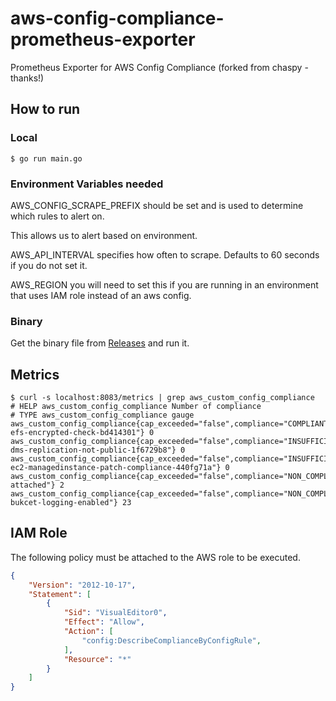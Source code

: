 # aws-config-compliance-prometheus-exporter
Prometheus Exporter for AWS Config Compliance
(forked from chaspy - thanks!)
## How to run

### Local

```
$ go run main.go
```


### Environment Variables needed
AWS_CONFIG_SCRAPE_PREFIX should be set and is used to determine which rules to alert on.  

This allows us to alert based on environment.

AWS_API_INTERVAL specifies how often to scrape.  Defaults to 60 seconds if you do not set it.


AWS_REGION you will need to set this if you are running in an environment that uses IAM role instead of an aws config.  
### Binary

Get the binary file from [Releases](https://github.com/ViralGains/aws-config-compliance-prometheus-exporter/releases) and run it.

## Metrics

```
$ curl -s localhost:8083/metrics | grep aws_custom_config_compliance
# HELP aws_custom_config_compliance Number of compliance
# TYPE aws_custom_config_compliance gauge
aws_custom_config_compliance{cap_exceeded="false",compliance="COMPLIANT",config_rule_name="securityhub-efs-encrypted-check-bd414301"} 0
aws_custom_config_compliance{cap_exceeded="false",compliance="INSUFFICIENT_DATA",config_rule_name="securityhub-dms-replication-not-public-1f6729b8"} 0
aws_custom_config_compliance{cap_exceeded="false",compliance="INSUFFICIENT_DATA",config_rule_name="securityhub-ec2-managedinstance-patch-compliance-440fg71a"} 0
aws_custom_config_compliance{cap_exceeded="false",compliance="NON_COMPLIANT",config_rule_name="eip-attached"} 2
aws_custom_config_compliance{cap_exceeded="false",compliance="NON_COMPLIANT",config_rule_name="s3-bukcet-logging-enabled"} 23
```

## IAM Role

The following policy must be attached to the AWS role to be executed.

```json
{
    "Version": "2012-10-17",
    "Statement": [
        {
            "Sid": "VisualEditor0",
            "Effect": "Allow",
            "Action": [
                "config:DescribeComplianceByConfigRule",
            ],
            "Resource": "*"
        }
    ]
}
```

